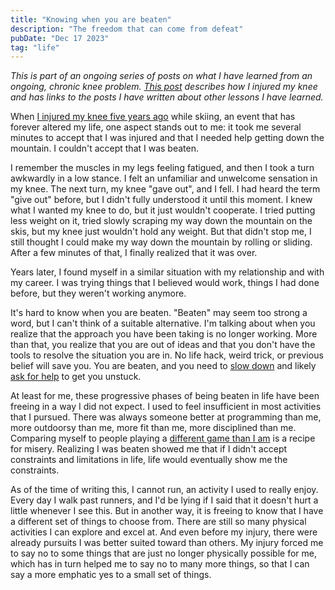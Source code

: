 ```yaml
---
title: "Knowing when you are beaten"
description: "The freedom that can come from defeat"
pubDate: "Dec 17 2023"
tag: "life"
---
```


_This is part of an ongoing series of posts on what I have learned from an ongoing, chronic knee problem. [This post](/blog/knee-injury) describes how I injured my knee and has links to the posts I have written about other lessons I have learned._

When [I injured my knee five years ago](/blog/knee-injury) while skiing, an event that has forever altered my life, one aspect stands out to me: it took me several minutes to accept that I was injured and that I needed help getting down the mountain. I couldn't accept that I was beaten.

I remember the muscles in my legs feeling fatigued, and then I took a turn awkwardly in a low stance. I felt an unfamiliar and unwelcome sensation in my knee. The next turn, my knee "gave out", and I fell. I had heard the term "give out" before, but I didn't fully understood it until this moment. I knew what I wanted my knee to do, but it just wouldn't cooperate. I tried putting less weight on it, tried slowly scraping my way down the mountain on the skis, but my knee just wouldn't hold any weight. But that didn't stop me, I still thought I could make my way down the mountain by rolling or sliding. After a few minutes of that, I finally realized that it was over.

Years later, I found myself in a similar situation with my relationship and with my career. I was trying things that I believed would work, things I had done before, but they weren't working anymore.

It's hard to know when you are beaten. "Beaten" may seem too strong a word, but I can't think of a suitable alternative. I'm talking about when you realize that the approach you have been taking is no longer working. More than that, you realize that you are out of ideas and that you don't have the tools to resolve the situation you are in. No life hack, weird trick, or previous belief will save you. You are beaten, and you need to [slow down](/blog/slow-down) and likely [ask for help](/blog/ask-for-help) to get you unstuck.

At least for me, these progressive phases of being beaten in life have been freeing in a way I did not expect. I used to feel insufficient in most activities that I pursued. There was always someone better at programming than me, more outdoorsy than me, more fit than me, more disciplined than me. Comparing myself to people playing a [different game than I am](/blog/game) is a recipe for misery. Realizing I was beaten showed me that if I didn't accept constraints and limitations in life, life would eventually show me the constraints.

As of the time of writing this, I cannot run, an activity I used to really enjoy. Every day I walk past runners, and I'd be lying if I said that it doesn't hurt a little whenever I see this. But in another way, it is freeing to know that I have a different set of things to choose from. There are still so many physical activities I can explore and excel at. And even before my injury, there were already pursuits I was better suited toward than others. My injury forced me to say no to some things that are just no longer physically possible for me, which has in turn helped me to say no to many more things, so that I can say a more emphatic yes to a small set of things.
